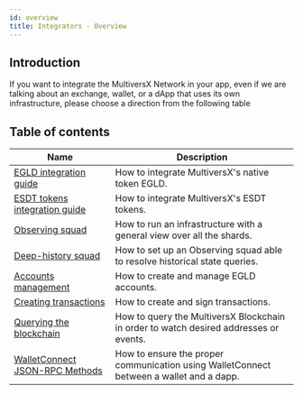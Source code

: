 ```yaml
---
id: overview
title: Integrators - Overview
---
```


[comment]: # (mx-abstract)

## Introduction

If you want to integrate the MultiversX Network in your app, even if we are talking about an exchange, wallet, or a dApp that
uses its own infrastructure, please choose a direction from the following table

[comment]: # (mx-context-auto)

## Table of contents

| Name                                                                          | Description                                                                             |
| ----------------------------------------------------------------------------- | --------------------------------------------------------------------------------------- |
| [EGLD integration guide](/integrators/egld-integration-guide)                 | How to integrate MultiversX's native token EGLD.                                        |
| [ESDT tokens integration guide](/integrators/esdt-tokens-integration-guide)   | How to integrate MultiversX's ESDT tokens.                                              |
| [Observing squad](/integrators/observing-squad)                               | How to run an infrastructure with a general view over all the shards.                   |
| [Deep-history squad](/integrators/deep-history-squad)                         | How to set up an Observing squad able to resolve historical state queries.              |
| [Accounts management](/integrators/accounts-management)                       | How to create and manage EGLD accounts.                                                 |
| [Creating transactions](/integrators/creating-transactions)                   | How to create and sign transactions.                                                    |
| [Querying the blockchain](/integrators/querying-the-blockchain)               | How to query the MultiversX Blockchain in order to watch desired addresses or events.   |
| [WalletConnect JSON-RPC Methods](/integrators/walletconnect-json-rpc-methods) | How to ensure the proper communication using WalletConnect between a wallet and a dapp. |
